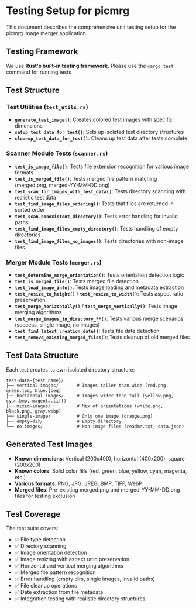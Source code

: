 # Testing Setup for picmrg

This document describes the comprehensive unit testing setup for the picmrg image merger application.

## Testing Framework

We use **Rust's built-in testing framework**. Please use the `cargo test` command for running tests

## Test Structure

### Test Utilities (`test_utils.rs`)
- **`generate_test_image()`**: Creates colored test images with specific dimensions
- **`setup_test_data_for_test()`**: Sets up isolated test directory structures
- **`cleanup_test_data_for_test()`**: Cleans up test data after tests complete

### Scanner Module Tests (`scanner.rs`)
- **`test_is_image_file()`**: Tests file extension recognition for various image formats
- **`test_is_merged_file()`**: Tests merged file pattern matching (merged.png, merged-YY-MM-DD.png)
- **`test_scan_for_images_with_test_data()`**: Tests directory scanning with realistic test data
- **`test_find_image_files_ordering()`**: Tests that files are returned in sorted order
- **`test_scan_nonexistent_directory()`**: Tests error handling for invalid paths
- **`test_find_image_files_empty_directory()`**: Tests handling of empty directories
- **`test_find_image_files_no_images()`**: Tests directories with non-image files

### Merger Module Tests (`merger.rs`)
- **`test_determine_merge_orientation()`**: Tests orientation detection logic
- **`test_is_merged_file()`**: Tests merged file detection
- **`test_load_image_info()`**: Tests image loading and metadata extraction
- **`test_resize_to_height()`** / **`test_resize_to_width()`**: Tests aspect ratio preservation
- **`test_merge_horizontally()`** / **`test_merge_vertically()`**: Tests image merging algorithms
- **`test_merge_images_in_directory_**()`**: Tests various merge scenarios (success, single image, no images)
- **`test_find_latest_creation_date()`**: Tests file date detection
- **`test_remove_existing_merged_files()`**: Tests cleanup of old merged files

## Test Data Structure

Each test creates its own isolated directory structure:
```
test-data-{test_name}/
├── vertical-images/       # Images taller than wide (red.png, green.jpg, blue.jpeg)
├── horizontal-images/     # Images wider than tall (yellow.png, cyan.bmp, magenta.tiff)
├── mixed-images/          # Mix of orientations (white.png, black.png, gray.webp)
├── single-image/          # Only one image (orange.png)
├── empty-dir/             # Empty directory
└── no-images/             # Non-image files (readme.txt, data.json)
```

## Generated Test Images

- **Known dimensions**: Vertical (200x400), horizontal (400x200), square (200x200)
- **Known colors**: Solid color fills (red, green, blue, yellow, cyan, magenta, etc.)
- **Various formats**: PNG, JPG, JPEG, BMP, TIFF, WebP
- **Merged files**: Pre-existing merged.png and merged-YY-MM-DD.png files for testing exclusion

## Test Coverage

The test suite covers:
- ✅ File type detection
- ✅ Directory scanning
- ✅ Image orientation detection
- ✅ Image resizing with aspect ratio preservation
- ✅ Horizontal and vertical merging algorithms
- ✅ Merged file pattern recognition
- ✅ Error handling (empty dirs, single images, invalid paths)
- ✅ File cleanup operations
- ✅ Date extraction from file metadata
- ✅ Integration testing with realistic directory structures
